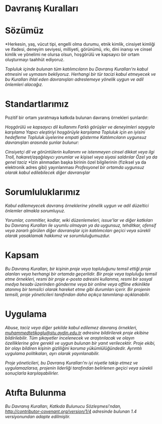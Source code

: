 # Davranış Kuralları

# Sözümüz

*Herkesin, yaş, vücut tipi, engelli olma durumu, etnik kimlik, cinsiyet kimliği ve ifadesi, deneyim seviyesi, milliyeti, görünümü, ırkı, dini inanışı ve cinsel kimlik ve yönelimi ne olursa olsun, hoşgörülü ve kapsayıcı bir ortam oluşturmayı taahhüt ediyoruz.

*Topluluk içinde bulunan tüm katılımcıların bu Davranış Kuralları'nı kabul etmesini ve uymasını bekliyoruz. Herhangi bir tür tacizi kabul etmeyecek ve bu Kuralları ihlal eden davranışları adreslemeye yönelik uygun ve adil önlemleri alacağız.*

# Standartlarımız

Pozitif bir ortam yaratmaya katkıda bulunan davranış örnekleri şunlardır:

*Hoşgörülü ve kapsayıcı dil kullanımı*
*Farklı görüşler ve deneyimleri saygıyla karşılama*
*Yapıcı eleştiriyi hoşgörüyle karşılama*
*Topluluk için en iyisini hedefleme*
*Topluluk üyelerine empati gösterme*
*Katılımcıların uygunsuz davranışları arasında şunlar bulunur:*

*Cinsiyetçi dil ve görüntülerin kullanımı ve istenmeyen cinsel dikkat veya ilgi*
*Troll, hakaret/aşağılayıcı yorumlar ve kişisel veya siyasi saldırılar*
*Özel ya da genel taciz*
*İzin alınmadan başka birinin özel bilgilerinin (fiziksel ya da elektronik adres gibi) yayınlanması
*Profesyonel bir ortamda uygunsuz olarak kabul edilebilecek diğer davranışlar*

# Sorumluluklarımız

*Kabul edilemeyecek davranış örneklerine yönelik uygun ve adil düzeltici önlemler almakla sorumluyuz.*

*Yorumlar, commitler, kodlar, wiki düzenlemeleri, issue'lar ve diğer katkıları bu Davranış Kuralları ile uyumlu olmayan ya da uygunsuz, tehditkar, ofensif veya zararlı görülen diğer davranışlar için katılımcıları geçici veya sürekli olarak yasaklamak hakkımız ve sorumluluğumuzdur.*

# Kapsam

*Bu Davranış Kuralları, bir kişinin proje veya topluluğunu temsil ettiği proje alanları veya herhangi bir ortamda geçerlidir. Bir proje veya topluluğu temsil etme örnekleri, resmi bir proje e-posta adresini kullanma, resmi bir sosyal medya hesabı üzerinden gönderme veya bir online veya offline etkinlikte atanmış bir temsilci olarak hareket etme gibi durumları içerir. Bir projenin temsili, proje yöneticileri tarafından daha açıkça tanımlanıp açıklanabilir.*

# Uygulama

*Abuse, taciz veya diğer şekilde kabul edilemez davranış örnekleri, muhammedtetikoglu@stu.aydin.edu.tr adresine bildirilerek proje ekibine bildirilebilir. Tüm şikayetler incelenecek ve araştırılacak ve olayın özelliklerine göre gerekli ve uygun bulunan bir yanıt verilecektir. Proje ekibi, bir olayı bildiren kişinin gizliliğini koruma yükümlülüğündedir. Ayrıntılı uygulama politikaları, ayrı olarak yayınlanabilir.*

*Proje yöneticileri, bu Davranış Kuralları'nı iyi niyetle takip etmez ve uygulamazlarsa, projenin liderliği tarafından belirlenen geçici veya sürekli sonuçlarla karşılaşabilirler.*

# Atıfta Bulunma

*Bu Davranış Kuralları, Katkıda Bulunucu Sözleşmesi'ndan, http://contributor-covenant.org/version/1/4 adresinde bulunan 1.4 versiyonundan adapte edilmiştir.*
